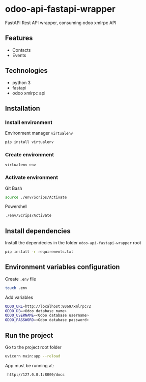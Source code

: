 # odoo-api-fastapi-wrapper
FastAPI Rest API wrapper, consuming odoo xmlrpc API


## Features
- Contacts
- Events


## Technologies
- python 3
- fastapi
- odoo xmlrpc api

## Installation

### Install environment
Environment manager `virtualenv`
```bash
pip install virtualenv
```

### Create environment
```bash
virtualenv env
```

### Activate environment
Git Bash
```bash
source ./env/Scrips/Activate
```

Powershell
```bash
./env/Scrips/Activate
```
## Install dependencies

Install the dependecies in the folder `odoo-api-fastapi-wrapper` root

```bash
pip install -r requirements.txt
```
## Environment variables configuration

Create `.env` file
```bash
touch .env
```

Add variables
```bash
ODOO_URL=http://localhost:8069/xmlrpc/2
ODOO_DB=<Odoo database name>
ODOO_USERNAME=<Odoo database username>
ODOO_PASSWORD=<Odoo database password>
```

## Run the project
Go to the project root folder
```bash
uvicorn main:app --reload
```

App must be running at:
```bash
 http://127.0.0.1:8000/docs
```




